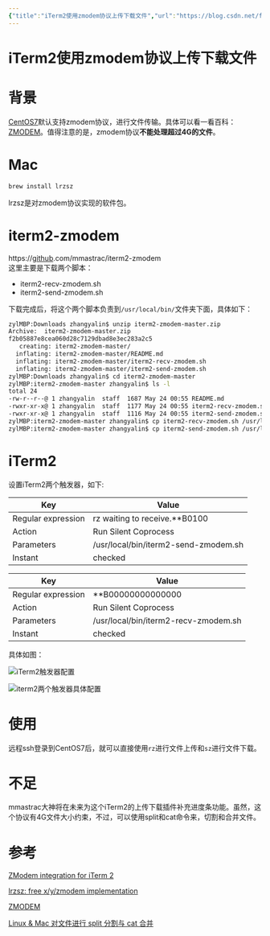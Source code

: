 ```yaml
---
{"title":"iTerm2使用zmodem协议上传下载文件","url":"https://blog.csdn.net/fxtxz2/article/details/103353180/","clipped_at":"2022-09-20 10:19:50","tags":["无"],"dg-publish":true,"permalink":"/阅读库藏/iTerm2使用zmodem协议上传下载文件_1663640390/","dgPassFrontmatter":true}
---
```



# iTerm2使用zmodem协议上传下载文件

# 背景

[CentOS7](https://so.csdn.net/so/search?q=CentOS7&spm=1001.2101.3001.7020)默认支持zmodem协议，进行文件传输。具体可以看一看百科：[ZMODEM](https://en.wikipedia.org/wiki/ZMODEM)。值得注意的是，zmodem协议**不能处理超过4G的文件**。

# Mac

```bash
brew install lrzsz
```

lrzsz是对zmodem协议实现的软件包。

# iterm2-zmodem

https://[github](https://so.csdn.net/so/search?q=github&spm=1001.2101.3001.7020).com/mmastrac/iterm2-zmodem  
这里主要是下载两个脚本：

*   iterm2-recv-zmodem.sh
*   iterm2-send-zmodem.sh

下载完成后，将这个两个脚本负责到`/usr/local/bin/`文件夹下面，具体如下：

```bash
zylMBP:Downloads zhangyalin$ unzip iterm2-zmodem-master.zip
Archive:  iterm2-zmodem-master.zip
f2b05887e8cea060d28c7129dbad8e3ec283a2c5
   creating: iterm2-zmodem-master/
  inflating: iterm2-zmodem-master/README.md
  inflating: iterm2-zmodem-master/iterm2-recv-zmodem.sh
  inflating: iterm2-zmodem-master/iterm2-send-zmodem.sh
zylMBP:Downloads zhangyalin$ cd iterm2-zmodem-master
zylMBP:iterm2-zmodem-master zhangyalin$ ls -l
total 24
-rw-r--r--@ 1 zhangyalin  staff  1687 May 24 00:55 README.md
-rwxr-xr-x@ 1 zhangyalin  staff  1177 May 24 00:55 iterm2-recv-zmodem.sh
-rwxr-xr-x@ 1 zhangyalin  staff  1116 May 24 00:55 iterm2-send-zmodem.sh
zylMBP:iterm2-zmodem-master zhangyalin$ cp iterm2-recv-zmodem.sh /usr/local/bin/iterm2-recv-zmodem.sh
zylMBP:iterm2-zmodem-master zhangyalin$ cp iterm2-send-zmodem.sh /usr/local/bin/iterm2-send-zmodem.sh
```

# iTerm2

设置iTerm2两个触发器，如下:

| Key | Value |
| --- | --- |
| Regular expression | rz waiting to receive.\*\*B0100 |
| Action | Run Silent Coprocess |
| Parameters | /usr/local/bin/iterm2-send-zmodem.sh |
| Instant | checked |

| Key | Value |
| --- | --- |
| Regular expression | \*\*B00000000000000 |
| Action | Run Silent Coprocess |
| Parameters | /usr/local/bin/iterm2-recv-zmodem.sh |
| Instant | checked |

具体如图：

![iTerm2触发器配置](/img/user/阅读库藏/assets/1663640390-31bf6279c8bcd782cb33260aa8711599.jpg)

![iterm2两个触发器具体配置](/img/user/阅读库藏/assets/1663640390-ad45d59944a827ccf73cd11202772c10.jpg)

# 使用

远程ssh登录到CentOS7后，就可以直接使用`rz`进行文件上传和`sz`进行文件下载。

# 不足

mmastrac大神将在未来为这个iTerm2的上传下载插件补充进度条功能。虽然，这个协议有4G文件大小约束，不过，可以使用split和cat命令来，切割和合并文件。

# 参考

[ZModem integration for iTerm 2](https://github.com/mmastrac/iterm2-zmodem)

[lrzsz: free x/y/zmodem implementation](https://www.ohse.de/uwe/software/lrzsz.html)

[ZMODEM](https://en.wikipedia.org/wiki/ZMODEM)

[Linux & Mac 对文件进行 split 分割与 cat 合并](http://chaishiwei.com/blog/1164.html)